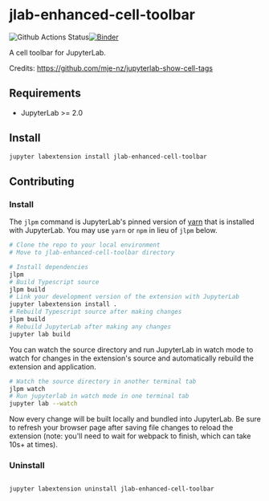 # jlab-enhanced-cell-toolbar

![Github Actions Status](https://github.com/fcollonval/jlab-enhanced-cell-toolbar/workflows/Build/badge.svg)[![Binder](https://mybinder.org/badge_logo.svg)](https://mybinder.org/v2/gh/fcollonval/jlab-enhanced-cell-toolbar/master?urlpath=lab)

A cell toolbar for JupyterLab.

Credits: https://github.com/mje-nz/jupyterlab-show-cell-tags

## Requirements

* JupyterLab >= 2.0

## Install

```bash
jupyter labextension install jlab-enhanced-cell-toolbar
```

## Contributing

### Install

The `jlpm` command is JupyterLab's pinned version of
[yarn](https://yarnpkg.com/) that is installed with JupyterLab. You may use
`yarn` or `npm` in lieu of `jlpm` below.

```bash
# Clone the repo to your local environment
# Move to jlab-enhanced-cell-toolbar directory

# Install dependencies
jlpm
# Build Typescript source
jlpm build
# Link your development version of the extension with JupyterLab
jupyter labextension install .
# Rebuild Typescript source after making changes
jlpm build
# Rebuild JupyterLab after making any changes
jupyter lab build
```

You can watch the source directory and run JupyterLab in watch mode to watch for changes in the extension's source and automatically rebuild the extension and application.

```bash
# Watch the source directory in another terminal tab
jlpm watch
# Run jupyterlab in watch mode in one terminal tab
jupyter lab --watch
```

Now every change will be built locally and bundled into JupyterLab. Be sure to refresh your browser page after saving file changes to reload the extension (note: you'll need to wait for webpack to finish, which can take 10s+ at times).

### Uninstall

```bash

jupyter labextension uninstall jlab-enhanced-cell-toolbar
```
